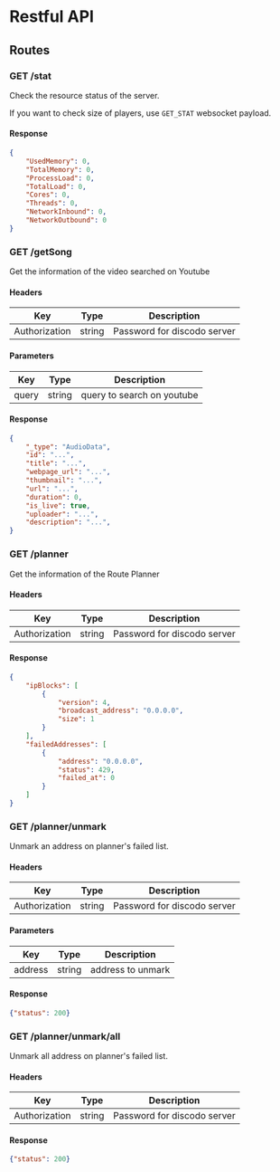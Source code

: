 # Restful API

## Routes

### GET /stat

Check the resource status of the server.

If you want to check size of players, use `GET_STAT` websocket payload.

#### Response

```json
{
    "UsedMemory": 0,
    "TotalMemory": 0,
    "ProcessLoad": 0,
    "TotalLoad": 0,
    "Cores": 0,
    "Threads": 0,
    "NetworkInbound": 0,
    "NetworkOutbound": 0
}
```

### GET /getSong

Get the information of the video searched on Youtube

#### Headers

|Key|Type|Description|
|---|----|-----------|
|Authorization|string|Password for discodo server|

#### Parameters

|Key|Type|Description|
|---|----|-----------|
|query|string|query to search on youtube|

#### Response

```json
{
    "_type": "AudioData",
    "id": "...",
    "title": "...",
    "webpage_url": "...",
    "thumbnail": "...",
    "url": "...",
    "duration": 0,
    "is_live": true,
    "uploader": "...",
    "description": "...",
}
```

### GET /planner

Get the information of the Route Planner

#### Headers

|Key|Type|Description|
|---|----|-----------|
|Authorization|string|Password for discodo server|

#### Response

```json
{
    "ipBlocks": [
        {
            "version": 4,
            "broadcast_address": "0.0.0.0",
            "size": 1
        }
    ],
    "failedAddresses": [
        {
            "address": "0.0.0.0",
            "status": 429,
            "failed_at": 0
        }
    ]
}
```

### GET /planner/unmark

Unmark an address on planner's failed list.

#### Headers

|Key|Type|Description|
|---|----|-----------|
|Authorization|string|Password for discodo server|

#### Parameters

|Key|Type|Description|
|---|----|-----------|
|address|string|address to unmark|

#### Response

```json
{"status": 200}
```

### GET /planner/unmark/all

Unmark all address on planner's failed list.

#### Headers

|Key|Type|Description|
|---|----|-----------|
|Authorization|string|Password for discodo server|

#### Response

```json
{"status": 200}
```